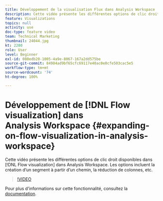 ```yaml
---
title: Développement de la visualisation Flux dans Analysis Workspace
description: Cette vidéo présente les différentes options de clic droit disponibles dans la visualisation Flux dans Analysis Workspace. Les options incluent la création d’un segment à partir d’un chemin, la réduction de colonnes, etc.
feature: Visualizations
topics: null
activity: use
doc-type: feature video
team: Technical Marketing
thumbnail: 24044.jpg
kt: 2280
role: User
level: Beginner
exl-id: 080edb20-1005-4a9e-8067-167a2dd575be
source-git-commit: 84984ad9bf65cfc69117e40ac0e0cfe503cac5e5
workflow-type: tm+mt
source-wordcount: '74'
ht-degree: 100%

---
```


# Développement de [!DNL Flow visualization] dans Analysis Workspace {#expanding-on-flow-visualization-in-analysis-workspace}

Cette vidéo présente les différentes options de clic droit disponibles dans [!DNL Flow visualization] dans Analysis Workspace. Les options incluent la création d’un segment à partir d’un chemin, la réduction de colonnes, etc.

>[!VIDEO](https://video.tv.adobe.com/v/328082/?quality=12&learn=on&captions=fre_fr)

Pour plus dʼinformations sur cette fonctionnalité, consultez la [documentation](https://experienceleague.adobe.com/docs/analytics/analyze/analysis-workspace/visualizations/flow/flow.html?lang=fr#analysis-workspace).

